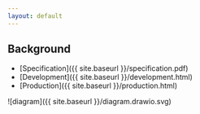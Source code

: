 ```yaml
---
layout: default
---
```

## Background

* [Specification]({{ site.baseurl }}/specification.pdf)
* [Development]({{ site.baseurl }}/development.html)
* [Production]({{ site.baseurl }}/production.html)


![diagram]({{ site.baseurl }}/diagram.drawio.svg)
